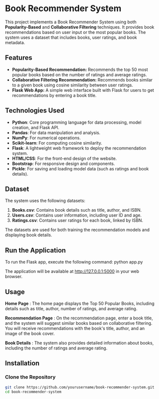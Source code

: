 # Book Recommender System

This project implements a Book Recommender System using both **Popularity-Based** and **Collaborative Filtering** techniques. It provides book recommendations based on user input or the most popular books. The system uses a dataset that includes books, user ratings, and book metadata.

## Features

- **Popularity-Based Recommendation:** Recommends the top 50 most popular books based on the number of ratings and average ratings.
- **Collaborative Filtering Recommendation:** Recommends books similar to a given book using cosine similarity between user ratings.
- **Flask Web App:** A simple web interface built with Flask for users to get recommendations by entering a book title.

## Technologies Used

- **Python**: Core programming language for data processing, model creation, and Flask API.
- **Pandas**: For data manipulation and analysis.
- **NumPy**: For numerical operations.
- **Scikit-learn**: For computing cosine similarity.
- **Flask**: A lightweight web framework to deploy the recommendation system.
- **HTML/CSS**: For the front-end design of the website.
- **Bootstrap**: For responsive design and components.
- **Pickle**: For saving and loading model data (such as ratings and book details).

## Dataset

The system uses the following datasets:

1. **Books.csv**: Contains book details such as title, author, and ISBN.
2. **Users.csv**: Contains user information, including user ID and age.
3. **Ratings.csv**: Contains user ratings for each book, linked by ISBN.

The datasets are used for both training the recommendation models and displaying book details.

## Run the Application
To run the Flask app, execute the following command:
python app.py

The application will be available at http://127.0.0.1:5000 in your web browser.

## Usage
**Home Page** :
The home page displays the Top 50 Popular Books, including details such as title, author, number of ratings, and average rating.

**Recommendation Page** : 
On the recommendation page, enter a book title, and the system will suggest similar books based on collaborative filtering. You will receive recommendations with the book's title, author, and an image of the book cover.

**Book Details** : 
The system also provides detailed information about books, including the number of ratings and average rating.

## Installation

### Clone the Repository

```bash
git clone https://github.com/yourusername/book-recommender-system.git
cd book-recommender-system
